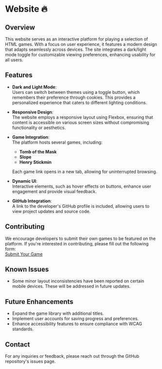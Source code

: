 # Website 🔥

## Overview

This website serves as an interactive platform for playing a selection of HTML games. With a focus on user experience, it features a modern design that adapts seamlessly across devices. The site integrates a dark/light mode toggle for customizable viewing preferences, enhancing usability for all users.

## Features

- **Dark and Light Mode**:  
  Users can switch between themes using a toggle button, which remembers their preference through cookies. This provides a personalized experience that caters to different lighting conditions.

- **Responsive Design**:  
  The website employs a responsive layout using Flexbox, ensuring that content is accessible on various screen sizes without compromising functionality or aesthetics.

- **Game Integration**:  
  The platform hosts several games, including:
  - **Tomb of the Mask**
  - **Slope**
  - **Henry Stickmin**

  Each game link opens in a new tab, allowing for uninterrupted browsing.

- **Dynamic UI**:  
  Interactive elements, such as hover effects on buttons, enhance user engagement and provide visual feedback.

- **GitHub Integration**:  
  A link to the developer's GitHub profile is included, allowing users to view project updates and source code.

## Contributing

We encourage developers to submit their own games to be featured on the platform. If you're interested in contributing, please fill out the following form:  
[Submit Your Game](https://docs.google.com/forms/d/e/1FAIpQLSeVYRQl_m8dSMjxl5TwC2O2BjJJemGjpolScDEFAm_XMNLBMA/viewform)

## Known Issues

- Some minor layout inconsistencies have been reported on certain mobile devices. These will be addressed in future updates.

## Future Enhancements

- Expand the game library with additional titles.
- Implement user accounts for saving progress and preferences.
- Enhance accessibility features to ensure compliance with WCAG standards.

## Contact

For any inquiries or feedback, please reach out through the GitHub repository's issues page.
